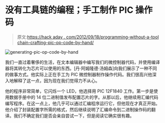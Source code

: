 # 没有工具链的编程；手工制作 PIC 操作码

> 原文:[https://hack aday . com/2012/09/18/programming-without-a-tool chain-crafting-pic-op-code-by-hand/](https://hackaday.com/2012/09/18/programming-without-a-toolchain-crafting-pic-op-code-by-hand/)

![](../Images/c0205ad50537a1e678a825de8c6de4f9.png "generating-pic-op-code-by-hand")

我们一直过着奢侈的生活，在文本编辑器中编写我们的微控制器代码，并使用编译器将其转化为芯片可以使用的东西。[丹·阿姆隆德·汤姆森]向我们展示了一种不同的做事方式。他实际上正在手工为 PIC 微控制器制作操作代码。我们很高兴他深入地解释了这一点，因为现在我们觉得力不从心。

他的程序非常简单，它闪烁一个 LED，他选择用 PIC 12F1840 工作。第一步是使用数据手册中的 14 位二进制值发布配置芯片的字。从那以后，他继续用汇编代码编写程序。在这一点上，他几乎可以通过汇编程序运行它，但他现在才真正开始。他介绍了封装配置字所需的格式，然后继续说明了汇编命令到二进制操作码的翻译。我们不确定我们是否会亲自尝试一下，但是阅读它确实很有趣。